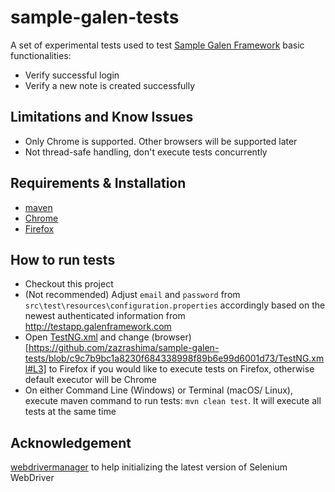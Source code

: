 # sample-galen-tests
A set of experimental tests used to test [Sample Galen Framework](http://testapp.galenframework.com) basic functionalities:
- Verify successful login
- Verify a new note is created successfully

## Limitations and Know Issues
- Only Chrome is supported. Other browsers will be supported later
- Not thread-safe handling, don't execute tests concurrently

## Requirements & Installation
- [maven](https://maven.apache.org/install.html)
- [Chrome](https://www.google.com/chrome/)
- [Firefox](https://www.mozilla.org/en-US/firefox/new/)

## How to run tests
- Checkout this project
- (Not recommended) Adjust `email` and `password` from  `src\test\resources\configuration.properties` accordingly based on the newest authenticated information from http://testapp.galenframework.com
- Open [TestNG.xml](https://github.com/zazrashima/sample-galen-tests/blob/master/TestNG.xml) and change (browser)[https://github.com/zazrashima/sample-galen-tests/blob/c9c7b9bc1a8230f684338998f89b6e99d6001d73/TestNG.xml#L3] to Firefox if you would like to execute tests on Firefox, otherwise default executor will be Chrome
- On either Command Line (Windows) or Terminal (macOS/ Linux), execute maven command to run tests: `mvn clean test`. It will execute all tests at the same time

## Acknowledgement
[webdrivermanager](https://github.com/bonigarcia/webdrivermanager) to help initializing the latest version of Selenium WebDriver

